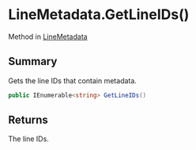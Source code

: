 # LineMetadata.GetLineIDs()

Method in [LineMetadata](/docs/api/csharp/yarn.unity.linemetadata.md)

## Summary


Gets the line IDs that contain metadata.


```csharp
public IEnumerable<string> GetLineIDs()
```

## Returns

The line IDs.

